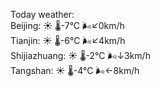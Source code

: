 Today weather:  
Beijing: ☀️ 🌡️-7°C 🌬️↙0km/h  
Tianjin: ☀️ 🌡️-6°C 🌬️↙4km/h  
Shijiazhuang: ☀️ 🌡️-2°C 🌬️↓3km/h  
Tangshan: ☀️ 🌡️-4°C 🌬️←8km/h  

